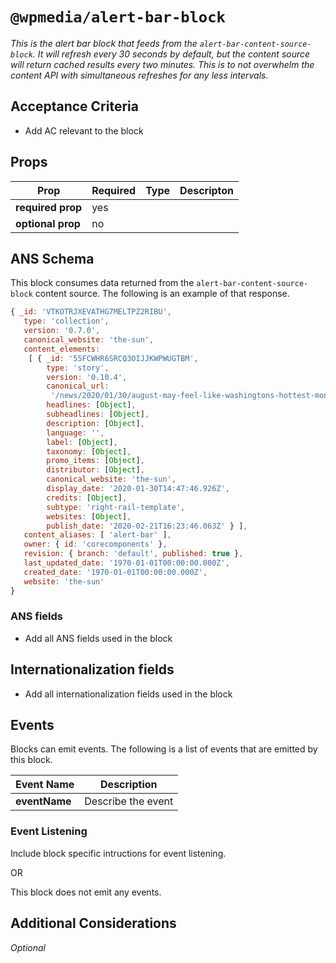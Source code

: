# `@wpmedia/alert-bar-block`
_This is the alert bar block that feeds from the `alert-bar-content-source-block`. It will refresh every 30 seconds by default, but the content source will return cached results every two minutes. This is to not overwhelm the content API with simultaneous refreshes for any less intervals._

## Acceptance Criteria
- Add AC relevant to the block

## Props
| **Prop** | **Required** | **Type** | **Descripton** |
|---|---|---|---|
| **required prop** | yes | | |
| **optional prop** | no | | |

## ANS Schema
This block consumes data returned from the `alert-bar-content-source-block` content source. The following is an example of that response.

```js
{ _id: 'VTKOTRJXEVATHG7MELTPZ2RIBU',
   type: 'collection',
   version: '0.7.0',
   canonical_website: 'the-sun',
   content_elements:
    [ { _id: '55FCWHR6SRCQ3OIJJKWPWUGTBM',
        type: 'story',
        version: '0.10.4',
        canonical_url:
         '/news/2020/01/30/august-may-feel-like-washingtons-hottest-month-but-its-not/',
        headlines: [Object],
        subheadlines: [Object],
        description: [Object],
        language: '',
        label: [Object],
        taxonomy: [Object],
        promo_items: [Object],
        distributor: [Object],
        canonical_website: 'the-sun',
        display_date: '2020-01-30T14:47:46.926Z',
        credits: [Object],
        subtype: 'right-rail-template',
        websites: [Object],
        publish_date: '2020-02-21T16:23:46.063Z' } ],
   content_aliases: [ 'alert-bar' ],
   owner: { id: 'corecomponents' },
   revision: { branch: 'default', published: true },
   last_updated_date: '1970-01-01T00:00:00.000Z',
   created_date: '1970-01-01T00:00:00.000Z',
   website: 'the-sun' 
}
```

### ANS fields
- Add all ANS fields used in the block

## Internationalization fields
- Add all internationalization fields used in the block

## Events
Blocks can emit events. The following is a list of events that are emitted by this block.

| **Event Name** | **Description** |
|---|---|
| **eventName** | Describe the event |

### Event Listening
Include block specific intructions for event listening.

OR

This block does not emit any events.

## Additional Considerations
_Optional_